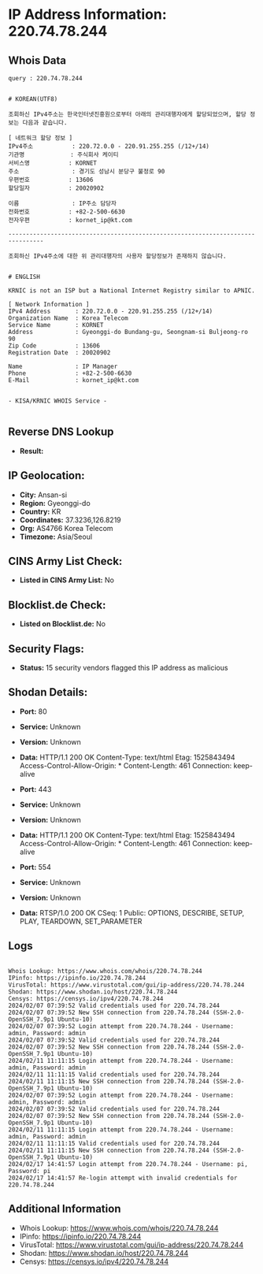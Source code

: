 # IP Address Information: 220.74.78.244

## Whois Data
```
query : 220.74.78.244


# KOREAN(UTF8)

조회하신 IPv4주소는 한국인터넷진흥원으로부터 아래의 관리대행자에게 할당되었으며, 할당 정보는 다음과 같습니다.

[ 네트워크 할당 정보 ]
IPv4주소           : 220.72.0.0 - 220.91.255.255 (/12+/14)
기관명             : 주식회사 케이티
서비스명           : KORNET
주소               : 경기도 성남시 분당구 불정로 90
우편번호           : 13606
할당일자           : 20020902

이름               : IP주소 담당자
전화번호           : +82-2-500-6630
전자우편           : kornet_ip@kt.com

--------------------------------------------------------------------------------

조회하신 IPv4주소에 대한 위 관리대행자의 사용자 할당정보가 존재하지 않습니다.


# ENGLISH

KRNIC is not an ISP but a National Internet Registry similar to APNIC.

[ Network Information ]
IPv4 Address       : 220.72.0.0 - 220.91.255.255 (/12+/14)
Organization Name  : Korea Telecom
Service Name       : KORNET
Address            : Gyeonggi-do Bundang-gu, Seongnam-si Buljeong-ro 90
Zip Code           : 13606
Registration Date  : 20020902

Name               : IP Manager
Phone              : +82-2-500-6630
E-Mail             : kornet_ip@kt.com


- KISA/KRNIC WHOIS Service -


```
## Reverse DNS Lookup
- **Result:** 

## IP Geolocation:
- **City:** Ansan-si
- **Region:** Gyeonggi-do
- **Country:** KR
- **Coordinates:** 37.3236,126.8219
- **Org:** AS4766 Korea Telecom
- **Timezone:** Asia/Seoul

## CINS Army List Check:
- **Listed in CINS Army List:** 
No

## Blocklist.de Check:
- **Listed on Blocklist.de:** 
No

## Security Flags:
- **Status:** 15 security vendors flagged this IP address as malicious

## Shodan Details:
- **Port:** 80
- **Service:** Unknown
- **Version:** Unknown
- **Data:** HTTP/1.1 200 OK
Content-Type: text/html
Etag: 1525843494
Access-Control-Allow-Origin: *
Content-Length: 461
Connection: keep-alive



- **Port:** 443
- **Service:** Unknown
- **Version:** Unknown
- **Data:** HTTP/1.1 200 OK
Content-Type: text/html
Etag: 1525843494
Access-Control-Allow-Origin: *
Content-Length: 461
Connection: keep-alive



- **Port:** 554
- **Service:** Unknown
- **Version:** Unknown
- **Data:** RTSP/1.0 200 OK
CSeq: 1
Public: OPTIONS, DESCRIBE, SETUP, PLAY, TEARDOWN, SET_PARAMETER



## Logs
```

Whois Lookup: https://www.whois.com/whois/220.74.78.244
IPinfo: https://ipinfo.io/220.74.78.244
VirusTotal: https://www.virustotal.com/gui/ip-address/220.74.78.244
Shodan: https://www.shodan.io/host/220.74.78.244
Censys: https://censys.io/ipv4/220.74.78.244
2024/02/07 07:39:52 Valid credentials used for 220.74.78.244
2024/02/07 07:39:52 New SSH connection from 220.74.78.244 (SSH-2.0-OpenSSH_7.9p1 Ubuntu-10)
2024/02/07 07:39:52 Login attempt from 220.74.78.244 - Username: admin, Password: admin
2024/02/07 07:39:52 Valid credentials used for 220.74.78.244
2024/02/07 07:39:52 New SSH connection from 220.74.78.244 (SSH-2.0-OpenSSH_7.9p1 Ubuntu-10)
2024/02/11 11:11:15 Login attempt from 220.74.78.244 - Username: admin, Password: admin
2024/02/11 11:11:15 Valid credentials used for 220.74.78.244
2024/02/11 11:11:15 New SSH connection from 220.74.78.244 (SSH-2.0-OpenSSH_7.9p1 Ubuntu-10)
2024/02/07 07:39:52 Login attempt from 220.74.78.244 - Username: admin, Password: admin
2024/02/07 07:39:52 Valid credentials used for 220.74.78.244
2024/02/07 07:39:52 New SSH connection from 220.74.78.244 (SSH-2.0-OpenSSH_7.9p1 Ubuntu-10)
2024/02/11 11:11:15 Login attempt from 220.74.78.244 - Username: admin, Password: admin
2024/02/11 11:11:15 Valid credentials used for 220.74.78.244
2024/02/11 11:11:15 New SSH connection from 220.74.78.244 (SSH-2.0-OpenSSH_7.9p1 Ubuntu-10)
2024/02/17 14:41:57 Login attempt from 220.74.78.244 - Username: pi, Password: pi
2024/02/17 14:41:57 Re-login attempt with invalid credentials for 220.74.78.244

```
## Additional Information
- Whois Lookup: https://www.whois.com/whois/220.74.78.244
- IPinfo: https://ipinfo.io/220.74.78.244
- VirusTotal: https://www.virustotal.com/gui/ip-address/220.74.78.244
- Shodan: https://www.shodan.io/host/220.74.78.244
- Censys: https://censys.io/ipv4/220.74.78.244


